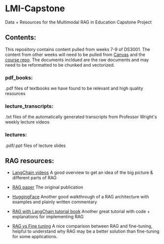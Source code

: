 # LMI-Capstone
Data + Resources for the Multimodal RAG in Education Capstone Project


## Contents:
This repository contains content pulled from weeks 7-9 of DS3001. The content from other weeks will need to be pulled from [Canvas](https://canvas.its.virginia.edu/courses/71695) and the [course repo](https://github.com/UVADS/DS-3001/tree/main). The documents incldued are the raw documents and may need to be reformatted to be chunked and vectorized.

### pdf_books: 
.pdf files of textbooks we have found to be relevant and high quality resources

### lecture_transcripts: 
.txt files of the automatically generated transcripts from Professor Wright's weekly lecture videos

### lectures: 
.pdf/.ppt files of lecture slides

## RAG resources:
- [LangChain videos](https://youtube.com/playlist?list=PLfaIDFEXuae2LXbO1_PKyVJiQ23ZztA0x&si=zyGems8IRQYZwmU1) A good overview to get an idea of the big picture & different parts of RAG 

- [RAG paper](https://arxiv.org/abs/2005.11401) The original publication 

- [HuggingFace](https://huggingface.co/learn/cookbook/advanced_rag#load-your-knowledge-base) Another good walkthrough of a RAG architecture with examples and plainly written commentary 

- [RAG with LangChain tutorial book](https://www.sakunaharinda.xyz/ragatouille-book/1_Intro.html) Another great tutorial with code + explanations for implementing RAG 

- [RAG vs Fine tuning](https://medium.com/@bijit211987/when-to-apply-rag-vs-fine-tuning-90a34e7d6d25#:~:text=Dynamic%20RAG%20vs%20static%20fine,evolve%20fine-tuned%20models%20online) A nice comparison between RAG and fine-tuning, helpful to understand why RAG may be a better solution than fine-tuning for some applications. 
